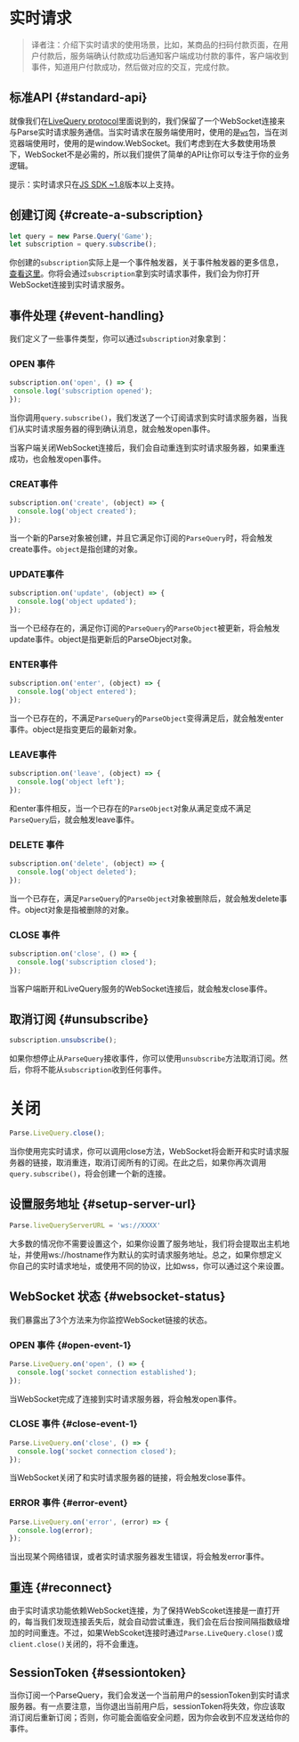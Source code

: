 # 实时请求

> 译者注：介绍下实时请求的使用场景，比如，某商品的扫码付款页面，在用户付款后，服务端确认付款成功后通知客户端成功付款的事件，客户端收到事件，知道用户付款成功，然后做对应的交互，完成付款。

## 标准API {#standard-api}

就像我们在[LiveQuery protocol](https://github.com/parse-community/parse-server/wiki/Parse-LiveQuery-Protocol-Specification)里面说到的，我们保留了一个WebSocket连接来与Parse实时请求服务通信。当实时请求在服务端使用时，使用的是[`ws`](https://www.npmjs.com/package/ws)包，当在浏览器端使用时，使用的是window.WebSocket。我们考虑到在大多数使用场景下，WebSocket不是必需的，所以我们提供了简单的API让你可以专注于你的业务逻辑。

提示：实时请求只在[JS SDK ~1.8](https://www.gitbook.com/book/jaweii/parse/edit#)版本以上支持。

## 创建订阅 {#create-a-subscription}

```js
let query = new Parse.Query('Game');
let subscription = query.subscribe();
```

你创建的`subscription`实际上是一个事件触发器，关于事件触发器的更多信息，[查看这里](https://www.gitbook.com/book/jaweii/parse/edit#)。你将会通过`subscription`拿到实时请求事件，我们会为你打开WebSocket连接到实时请求服务。

## 事件处理 {#event-handling}

我们定义了一些事件类型，你可以通过`subscription`对象拿到：

### OPEN 事件

```js
subscription.on('open', () => {
 console.log('subscription opened');
});
```

当你调用`query.subscribe()`，我们发送了一个订阅请求到实时请求服务器，当我们从实时请求服务器的得到确认消息，就会触发open事件。

当客户端关闭WebSocket连接后，我们会自动重连到实时请求服务器，如果重连成功，也会触发open事件。

### CREAT事件

```js
subscription.on('create', (object) => {
  console.log('object created');
});
```

当一个新的Parse对象被创建，并且它满足你订阅的`ParseQuery`时，将会触发create事件。`object`是指创建的对象。

### UPDATE事件

```js
subscription.on('update', (object) => {
  console.log('object updated');
});
```

当一个已经存在的，满足你订阅的`ParseQuery`的`ParseObject`被更新，将会触发update事件。object是指更新后的ParseObject对象。

### ENTER事件

```js
subscription.on('enter', (object) => {
  console.log('object entered');
});
```

当一个已存在的，不满足`ParseQuery`的`ParseObject`变得满足后，就会触发enter事件。object是指变更后的最新对象。

### LEAVE事件

```js
subscription.on('leave', (object) => {
  console.log('object left');
});
```

和enter事件相反，当一个已存在的`ParseObject`对象从满足变成不满足`ParseQuery`后，就会触发leave事件。

### DELETE 事件

```js
subscription.on('delete', (object) => {
  console.log('object deleted');
});
```

当一个已存在，满足`ParseQuery`的`ParseObject`对象被删除后，就会触发delete事件。object对象是指被删除的对象。

### CLOSE 事件

```js
subscription.on('close', () => {
  console.log('subscription closed');
});
```

当客户端断开和LiveQuery服务的WebSocket连接后，就会触发close事件。

## 取消订阅 {#unsubscribe}

```js
subscription.unsubscribe();
```

如果你想停止从`ParseQuery`接收事件，你可以使用`unsubscribe`方法取消订阅。然后，你将不能从`subscription`收到任何事件。

# 关闭

```js
Parse.LiveQuery.close();
```

当你使用完实时请求，你可以调用close方法，WebSocket将会断开和实时请求服务器的链接，取消重连，取消订阅所有的订阅。在此之后，如果你再次调用`query.subscribe()`，将会创建一个新的连接。

## 设置服务地址 {#setup-server-url}

```js
Parse.liveQueryServerURL = 'ws://XXXX'
```

大多数的情况你不需要设置这个，如果你设置了服务地址，我们将会提取出主机地址，并使用ws://hostname作为默认的实时请求服务地址。总之，如果你想定义你自己的实时请求地址，或使用不同的协议，比如wss，你可以通过这个来设置。

## WebSocket 状态 {#websocket-status}

我们暴露出了3个方法来为你监控WebSocket链接的状态。

### OPEN 事件 {#open-event-1}

```js
Parse.LiveQuery.on('open', () => {
  console.log('socket connection established');
});
```

当WebSocket完成了连接到实时请求服务器，将会触发open事件。

### CLOSE 事件 {#close-event-1}

```js
Parse.LiveQuery.on('close', () => {
  console.log('socket connection closed');
});
```

当WebSocket关闭了和实时请求服务器的链接，将会触发close事件。

### ERROR 事件 {#error-event}

```js
Parse.LiveQuery.on('error', (error) => {
  console.log(error);
});
```

当出现某个网络错误，或者实时请求服务器发生错误，将会触发error事件。

## 重连 {#reconnect}

由于实时请求功能依赖WebSocket连接，为了保持WebScoket连接是一直打开的，每当我们发现连接丢失后，就会自动尝试重连，我们会在后台按间隔指数级增加的时间重连。不过，如果WebScoket连接时通过`Parse.LiveQuery.close()`或`client.close()`关闭的，将不会重连。

## SessionToken {#sessiontoken}

当你订阅一个ParseQuery，我们会发送一个当前用户的sessionToken到实时请求服务器。有一点要注意，当你退出当前用户后，sessionToken将失效，你应该取消订阅后重新订阅；否则，你可能会面临安全问题，因为你会收到不应发送给你的事件。













